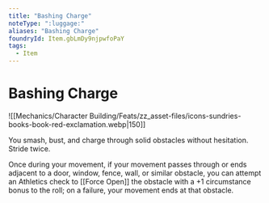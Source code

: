 ```yaml
---
title: "Bashing Charge"
noteType: ":luggage:"
aliases: "Bashing Charge"
foundryId: Item.gbLmDy9njpwfoPaY
tags:
  - Item
---
```


# Bashing Charge
![[Mechanics/Character Building/Feats/zz_asset-files/icons-sundries-books-book-red-exclamation.webp|150]]

You smash, bust, and charge through solid obstacles without hesitation. Stride twice.

Once during your movement, if your movement passes through or ends adjacent to a door, window, fence, wall, or similar obstacle, you can attempt an Athletics check to [[Force Open]] the obstacle with a +1 circumstance bonus to the roll; on a failure, your movement ends at that obstacle.
